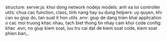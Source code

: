 structure:
    server.js: khoi dong network nodejs
    models: anh xa toi controller
    utils: chua cac function, class, tinh nang hay su dung
    helpers: uy quyen, khi can su giup do, tan suat it hon utils
    .env: giup de dang trien khai application o cac moi truong khac nhau, tach biet thong tin nhay cam khoi code
    config: khac .evn, no giup kiem soat, luu tru cai dat de kiem soat code, kiem soat phien ban,..

